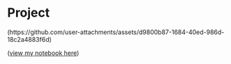<h1>Project</h1>
(https://github.com/user-attachments/assets/d9800b87-1684-40ed-986d-18c2a4883f6d)







([view my notebook here](https://nbviewer.org/github/danzhukk/Coutries-dataset/blob/11ebef002cf547e36524a95f8480f44a244b30cc/Country%20statistics%20Dataset.ipynb))
